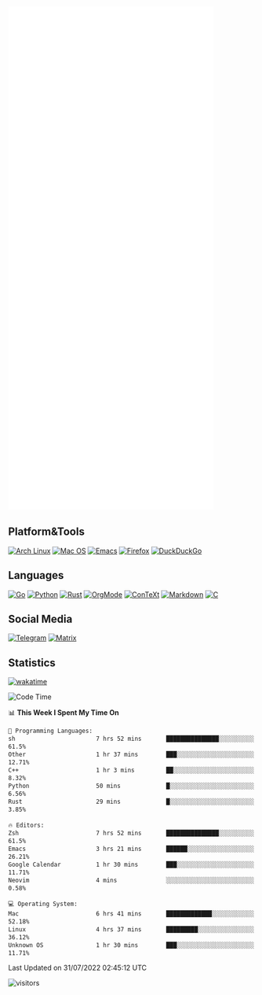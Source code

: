 ![Metrics](https://github.com/SteamedFish/SteamedFish/blob/master/github-metrics.svg)

## Platform&Tools

[![Arch Linux](https://img.shields.io/badge/ArchLinux-1793D1?logo=arch-linux&logoColor=fff&style=flat-square)](https://archlinux.org/)
[![Mac OS](https://img.shields.io/badge/MacOS-000000?style=flat-square&logo=macos&logoColor=F0F0F0)](https://www.apple.com/macos/)
[![Emacs](https://img.shields.io/badge/Emacs-%237F5AB6.svg?&style=flat-square&logo=gnu-emacs&logoColor=white)](https://www.gnu.org/software/emacs/)
[![Firefox](https://img.shields.io/badge/Firefox-FF7139?style=flat-square&logo=Firefox-Browser&logoColor=white)](https://firefox.com/)
[![DuckDuckGo](https://img.shields.io/badge/DuckDuckGo-DE5833?style=flat-square&logo=DuckDuckGo&logoColor=white)](https://duckduckgo.com/)

## Languages

[![Go](https://img.shields.io/badge/Golang-%2300ADD8.svg?style=flat-square&logo=go&logoColor=white)](https://golang.org/)
[![Python](https://img.shields.io/badge/Python-3670A0?style=flat-square&logo=python&logoColor=ffdd54)](https://www.python.org/)
[![Rust](https://img.shields.io/badge/Rust-%23000000.svg?style=flat-square&logo=rust&logoColor=white)](https://www.rust-lang.org/)
[![OrgMode](https://img.shields.io/badge/OrgMode-%23000000.svg?style=flat-square&logo=org&logoColor=white)](https://orgmode.org/)
[![ConTeXt](https://img.shields.io/badge/ConTeXt-%23008080.svg?style=flat-square&logo=latex&logoColor=white)](https://contextgarden.net/)
[![Markdown](https://img.shields.io/badge/MarkDown-%23000000.svg?style=flat-square&logo=markdown&logoColor=white)](https://daringfireball.net/projects/markdown/)
[![C](https://img.shields.io/badge/C-%2300599C.svg?style=flat-square&logo=c&logoColor=white)](https://www.iso.org/standard/74528.html)

## Social Media
[![Telegram](https://img.shields.io/badge/SteamedFish-2CA5E0?style=social&logo=telegram&logoColor=white)](https://t.me/SteamedFish)
[![Matrix](https://img.shields.io/badge/SteamedFish-2CA5E0?style=social&logo=matrix&logoColor=black)](https://matrix.to/#/@i:steamedfish.org)

## Statistics
[![wakatime](https://wakatime.com/badge/user/168280d6-fcf2-4b4f-ad3a-dc4612f35b38.svg)](https://wakatime.com/@168280d6-fcf2-4b4f-ad3a-dc4612f35b38)

<!--START_SECTION:waka-->
![Code Time](http://img.shields.io/badge/Code%20Time-1%2C941%20hrs%2042%20mins-blue)

📊 **This Week I Spent My Time On** 

```text
💬 Programming Languages: 
sh                       7 hrs 52 mins       ███████████████░░░░░░░░░░   61.5% 
Other                    1 hr 37 mins        ███░░░░░░░░░░░░░░░░░░░░░░   12.71% 
C++                      1 hr 3 mins         ██░░░░░░░░░░░░░░░░░░░░░░░   8.32% 
Python                   50 mins             █░░░░░░░░░░░░░░░░░░░░░░░░   6.56% 
Rust                     29 mins             █░░░░░░░░░░░░░░░░░░░░░░░░   3.85%

🔥 Editors: 
Zsh                      7 hrs 52 mins       ███████████████░░░░░░░░░░   61.5% 
Emacs                    3 hrs 21 mins       ██████░░░░░░░░░░░░░░░░░░░   26.21% 
Google Calendar          1 hr 30 mins        ███░░░░░░░░░░░░░░░░░░░░░░   11.71% 
Neovim                   4 mins              ░░░░░░░░░░░░░░░░░░░░░░░░░   0.58%

💻 Operating System: 
Mac                      6 hrs 41 mins       █████████████░░░░░░░░░░░░   52.18% 
Linux                    4 hrs 37 mins       █████████░░░░░░░░░░░░░░░░   36.12% 
Unknown OS               1 hr 30 mins        ███░░░░░░░░░░░░░░░░░░░░░░   11.71%

```


 Last Updated on 31/07/2022 02:45:12 UTC
<!--END_SECTION:waka-->

![visitors](https://visitor-badge.laobi.icu/badge?page_id=SteamedFish.SteamedFish)

